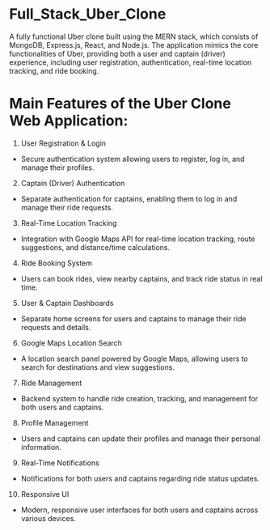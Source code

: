# Full_Stack_Uber_Clone
 A fully functional Uber clone built using the MERN stack, which consists of MongoDB, Express.js, React, and Node.js. The application mimics the core functionalities of Uber, providing both a user and captain (driver) experience, including user registration, authentication, real-time location tracking, and ride booking.

 # Main Features of the Uber Clone Web Application:
1. User Registration & Login
- Secure authentication system allowing users to register, log in, and manage their profiles.

2. Captain (Driver) Authentication
- Separate authentication for captains, enabling them to log in and manage their ride requests.

3. Real-Time Location Tracking
- Integration with Google Maps API for real-time location tracking, route suggestions, and distance/time calculations.

4. Ride Booking System
- Users can book rides, view nearby captains, and track ride status in real time.

5. User & Captain Dashboards
- Separate home screens for users and captains to manage their ride requests and details.

6. Google Maps Location Search
- A location search panel powered by Google Maps, allowing users to search for destinations and view suggestions.

7. Ride Management
- Backend system to handle ride creation, tracking, and management for both users and captains.

8. Profile Management
- Users and captains can update their profiles and manage their personal information.

9. Real-Time Notifications
- Notifications for both users and captains regarding ride status updates.

10. Responsive UI
- Modern, responsive user interfaces for both users and captains across various devices.
